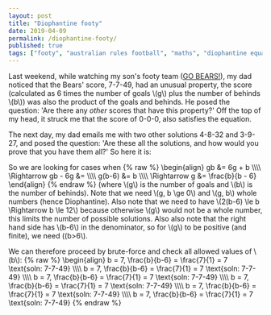 ```yaml
---
layout: post
title: "Diophantine footy"
date: 2019-04-09
permalink: /diophantine-footy/
published: true
tags: ["footy", "australian rules football", "maths", "diophantine equations", ]
---
```


Last weekend, while watching my son's footy team ([GO BEARS!](https://bhfcbears.com.au/)), my dad noticed that the Bears' score, 7-7-49, had an unusual property, the score (calculated as 6 times the number of goals \\(g\\) plus the number of behinds \\(b\\)) was also the product of the goals and behinds. He posed the question: 'Are there any *other* scores that have this property?' Off the top of my head, it struck me that the score of 0-0-0, also satisfies the equation.

The next day, my dad emails me with two other solutions 4-8-32 and 3-9-27, and posed the question: 'Are these all the solutions, and how would you prove that you have them all?' So here it is:

So we are looking for cases when
{% raw %}
\begin{align}
gb &= 6g + b \\\\\\\\
\Rightarrow gb - 6g &= \\\\\\\\
g(b-6) &= b \\\\\\\\
\Rightarrow g &= \frac{b}{b - 6}
\end{align}
{% endraw %}
(where \\(g\\) is the number of goals and \\(b\\) is the number of behinds).
Note that we need \\(g, b \ge 0\\) and \\(g, b\\) whole numbers (hence Diophantine).
Also note that we need to have \\(2(b-6) \le b \Rightarrow b \le 12\\) because otherwise \\(g\\) would not be a whole number, this limits the number of possible solutions.
Also also note that the right hand side has \\(b-6\\) in the denominator, so for \\(g\\) to be positive (and finite), we need \((b>6\\).

We can therefore proceed by brute-force and check all allowed values of \\(b\\):
{% raw %}
\begin{align}
b = 7, \frac{b}{b-6} = \frac{7}{1} = 7 \text{soln: 7-7-49} \\\\\\\\
b = 7, \frac{b}{b-6} = \frac{7}{1} = 7 \text{soln: 7-7-49} \\\\\\\\
b = 7, \frac{b}{b-6} = \frac{7}{1} = 7 \text{soln: 7-7-49} \\\\\\\\
b = 7, \frac{b}{b-6} = \frac{7}{1} = 7 \text{soln: 7-7-49} \\\\\\\\
b = 7, \frac{b}{b-6} = \frac{7}{1} = 7 \text{soln: 7-7-49} \\\\\\\\
b = 7, \frac{b}{b-6} = \frac{7}{1} = 7 \text{soln: 7-7-49}
{% endraw %}
